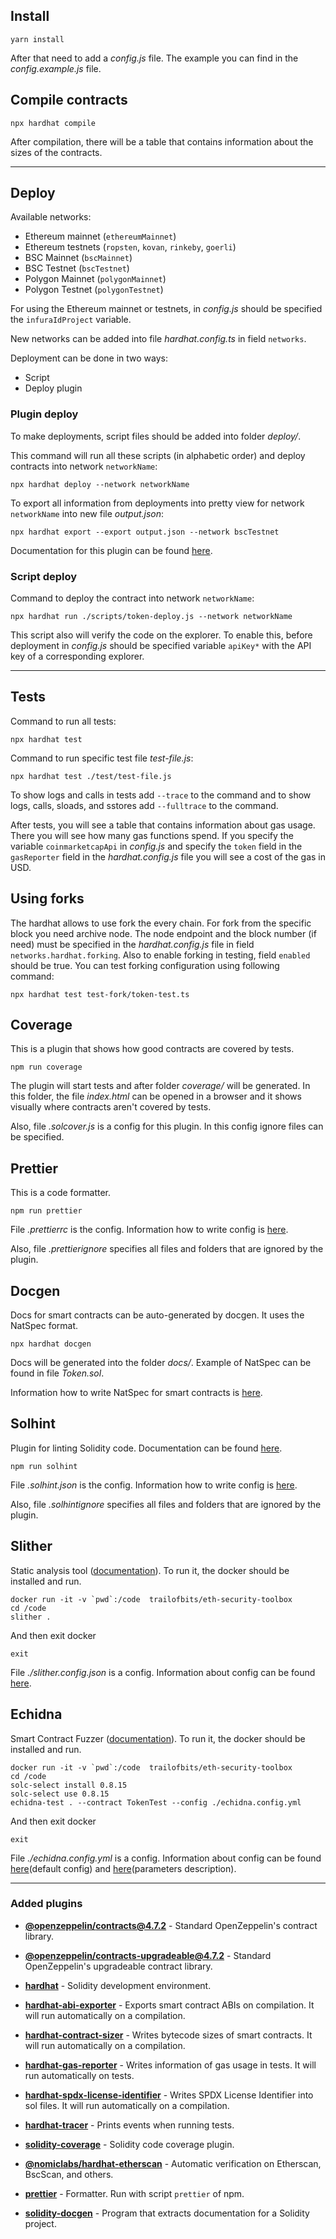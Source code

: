 ## Install

    yarn install

After that need to add a _config.js_ file. The example you can find in the _config.example.js_ file.

## Compile contracts

    npx hardhat compile

After compilation, there will be a table that contains information about the sizes of the contracts.

---

## Deploy

Available networks:

-   Ethereum mainnet (`ethereumMainnet`)
-   Ethereum testnets (`ropsten`, `kovan`, `rinkeby`, `goerli`)
-   BSC Mainnet (`bscMainnet`)
-   BSC Testnet (`bscTestnet`)
-   Polygon Mainnet (`polygonMainnet`)
-   Polygon Testnet (`polygonTestnet`)

For using the Ethereum mainnet or testnets, in _config.js_ should be specified the `infuraIdProject` variable.

New networks can be added into file _hardhat.config.ts_ in field `networks`.

Deployment can be done in two ways:

-   Script
-   Deploy plugin

### **Plugin deploy**

To make deployments, script files should be added into folder _deploy/_.

This command will run all these scripts (in alphabetic order) and deploy contracts into network `networkName`:

    npx hardhat deploy --network networkName

To export all information from deployments into pretty view for network `networkName` into new file _output.json_:

    npx hardhat export --export output.json --network bscTestnet

Documentation for this plugin can be found [here](https://github.com/wighawag/hardhat-deploy/tree/master).

### **Script deploy**

Command to deploy the contract into network `networkName`:

    npx hardhat run ./scripts/token-deploy.js --network networkName

This script also will verify the code on the explorer. To enable this, before deployment in _config.js_ should be specified variable `apiKey*` with the API key of a corresponding explorer.

---

## Tests

Command to run all tests:

    npx hardhat test

Command to run specific test file _test-file.js_:

    npx hardhat test ./test/test-file.js

To show logs and calls in tests add `--trace` to the command and to show logs, calls, sloads, and sstores add `--fulltrace` to the command.

After tests, you will see a table that contains information about gas usage. There you will see how many gas functions spend. If you specify the variable `coinmarketcapApi` in _config.js_ and specify the `token` field in the `gasReporter` field in the _hardhat.config.js_ file you will see a cost of the gas in USD.

## Using forks

The hardhat allows to use fork the every chain. For fork from the specific block you need archive node.
The node endpoint and the block number (if need) must be specified in the _hardhat.config.js_ file in field `networks.hardhat.forking`. Also to enable forking in testing, field `enabled` should be true.
You can test forking configuration using following command:

```
npx hardhat test test-fork/token-test.ts
```

## Coverage

This is a plugin that shows how good contracts are covered by tests.

    npm run coverage

The plugin will start tests and after folder _coverage/_ will be generated. In this folder, the file _index.html_ can be opened in a browser and it shows visually where contracts aren't covered by tests.

Also, file _.solcover.js_ is a config for this plugin. In this config ignore files can be specified.

## Prettier

This is a code formatter.

    npm run prettier

File _.prettierrc_ is the config. Information how to write config is [here](https://prettier.io/docs/en/configuration.html).

Also, file _.prettierignore_ specifies all files and folders that are ignored by the plugin.

## Docgen

Docs for smart contracts can be auto-generated by docgen. It uses the NatSpec format.

    npx hardhat docgen

Docs will be generated into the folder _docs/_. Example of NatSpec can be found in file _Token.sol_.

Information how to write NatSpec for smart contracts is [here](https://docs.soliditylang.org/en/latest/natspec-format.html).

## Solhint

Plugin for linting Solidity code. Documentation can be found [here](https://github.com/protofire/solhint).

    npm run solhint

File _.solhint.json_ is the config. Information how to write config is [here](https://github.com/protofire/solhint/blob/master/docs/configuration.md).

Also, file _.solhintignore_ specifies all files and folders that are ignored by the plugin.

## Slither

Static analysis tool ([documentation](https://github.com/crytic/slither)). To run it, the docker should be installed and run.

    docker run -it -v `pwd`:/code  trailofbits/eth-security-toolbox
    cd /code
    slither .

And then exit docker

    exit

File _./slither.config.json_ is a config. Information about config can be found [here](https://github.com/crytic/slither/wiki/Usage#configuration-file).

## Echidna

Smart Contract Fuzzer ([documentation](https://github.com/crytic/echidna)). To run it, the docker should be installed and run.

    docker run -it -v `pwd`:/code  trailofbits/eth-security-toolbox
    cd /code
    solc-select install 0.8.15
    solc-select use 0.8.15
    echidna-test . --contract TokenTest --config ./echidna.config.yml

And then exit docker

    exit

File _./echidna.config.yml_ is a config. Information about config can be found [here](https://github.com/crytic/echidna/blob/master/tests/solidity/basic/default.yaml)(default config) and [here](https://github.com/crytic/echidna/wiki/Config)(parameters description).

---

### Added plugins

-   [**@openzeppelin/contracts@4.7.2**](https://github.com/OpenZeppelin/openzeppelin-contracts/tree/v4.7.2/contracts) - Standard OpenZeppelin's contract library.

-   [**@openzeppelin/contracts-upgradeable@4.7.2**](https://github.com/OpenZeppelin/openzeppelin-contracts-upgradeable/tree/v4.7.2) - Standard OpenZeppelin's upgradeable contract library.

-   [**hardhat**](https://hardhat.org/getting-started/) - Solidity development environment.

-   [**hardhat-abi-exporter**](https://hardhat.org/plugins/hardhat-abi-exporter.html) - Exports smart contract ABIs on compilation. It will run automatically on a compilation.

-   [**hardhat-contract-sizer**](https://hardhat.org/plugins/hardhat-contract-sizer.html) - Writes bytecode sizes of smart contracts. It will run automatically on a compilation.

-   [**hardhat-gas-reporter**](https://hardhat.org/plugins/hardhat-gas-reporter.html) - Writes information of gas usage in tests. It will run automatically on tests.

-   [**hardhat-spdx-license-identifier**](https://hardhat.org/plugins/hardhat-spdx-license-identifier.html) - Writes SPDX License Identifier into sol files. It will run automatically on a compilation.

-   [**hardhat-tracer**](https://hardhat.org/plugins/hardhat-tracer.html) - Prints events when running tests.

-   [**solidity-coverage**](https://hardhat.org/plugins/solidity-coverage.html) - Solidity code coverage plugin.

-   [**@nomiclabs/hardhat-etherscan**](https://hardhat.org/plugins/nomiclabs-hardhat-etherscan.html) - Automatic verification on Etherscan, BscScan, and others.

-   [**prettier**](https://www.npmjs.com/package/prettier) - Formatter. Run with script `prettier` of npm.

-   [**solidity-docgen**](https://github.com/OpenZeppelin/solidity-docgen) - Program that extracts documentation for a Solidity project.
